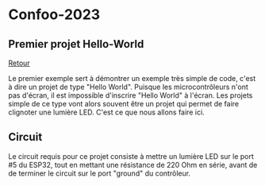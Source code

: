 # Confoo-2023

## Premier projet Hello-World

[Retour](../README.md)

Le premier exemple sert à démontrer un exemple très simple de code, c'est à dire un projet de type "Hello World". Puisque les microcontrôleurs n'ont pas d'écran, il est impossible d'inscrire "Hello World" à l'écran. Les projets simple de ce type vont alors souvent être un projet qui permet de faire clignoter une lumière LED. C'est ce que nous allons faire ici.

## Circuit

Le circuit requis pour ce projet consiste à mettre un lumière LED sur le port #5 du ESP32, tout en mettant une résistance de 220 Ohm en série, avant de de terminer le circuit sur le port "ground" du contrôleur.